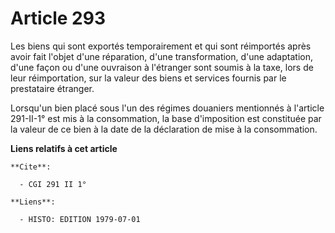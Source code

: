 # Article 293

Les biens qui sont exportés temporairement et qui sont réimportés après avoir fait l'objet d'une réparation, d'une
transformation, d'une adaptation, d'une façon ou d'une ouvraison à l'étranger sont soumis à la taxe, lors de leur
réimportation, sur la valeur des biens et services fournis par le prestataire étranger.

Lorsqu'un bien placé sous l'un des régimes douaniers mentionnés à l'article 291-II-1° est mis à la consommation, la base
d'imposition est constituée par la valeur de ce bien à la date de la déclaration de mise à la consommation.

**Liens relatifs à cet article**

	**Cite**:

	  - CGI 291 II 1°

	**Liens**:

	  - HISTO: EDITION 1979-07-01
